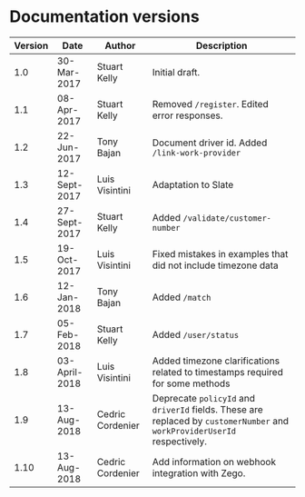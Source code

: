 # Documentation versions

Version | Date | Author | Description
------- | ---- | ------ | -----------
1.0 | 30-Mar-2017 | Stuart Kelly | Initial draft.
1.1 | 08-Apr-2017 | Stuart Kelly | Removed ``/register``. Edited error responses.
1.2 | 22-Jun-2017 | Tony Bajan |  Document driver id. Added ``/link-work-provider``
1.3 | 12-Sept-2017 | Luis Visintini | Adaptation to Slate
1.4 | 27-Sept-2017 | Stuart Kelly | Added ``/validate/customer-number``
1.5 | 19-Oct-2017 | Luis Visintini | Fixed mistakes in examples that did not include timezone data
1.6 | 12-Jan-2018 | Tony Bajan | Added ``/match``
1.7 | 05-Feb-2018 | Stuart Kelly | Added ``/user/status``
1.8 | 03-April-2018 | Luis Visintini | Added timezone clarifications related to timestamps required for some methods
1.9 | 13-Aug-2018 | Cedric Cordenier | Deprecate ``policyId`` and ``driverId`` fields. These are replaced by ``customerNumber`` and ``workProviderUserId`` respectively.
1.10 | 13-Aug-2018 | Cedric Cordenier | Add information on webhook integration with Zego.
